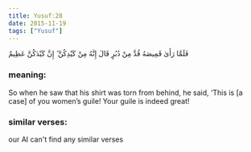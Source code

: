 ```yaml
---
title: Yusuf:28
date: 2015-11-19
tags: ["Yusuf"]
---
```

فَلَمَّا رَأَىٰ قَمِيصَهُ قُدَّ مِنْ دُبُرٍ قَالَ إِنَّهُ مِنْ كَيْدِكُنَّ ۖ إِنَّ كَيْدَكُنَّ عَظِيمٌ
### meaning: 
So when he saw that his shirt was torn from behind, he said, ‘This is [a case] of you women’s guile! Your guile is indeed great!
### similar verses: 

our AI can't find any similar verses




